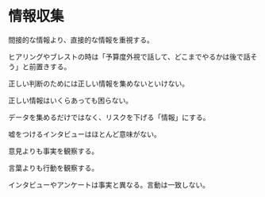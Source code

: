 # 情報収集

間接的な情報より、直接的な情報を重視する。

ヒアリングやブレストの時は「予算度外視で話して、どこまでやるかは後で話そう」と前置きする。

正しい判断のためには正しい情報を集めないといけない。

正しい情報はいくらあっても困らない。

データを集めるだけではなく、リスクを下げる「情報」にする。

嘘をつけるインタビューはほとんど意味がない。

意見よりも事実を観察する。

言葉よりも行動を観察する。

インタビューやアンケートは事実と異なる。言動は一致しない。
